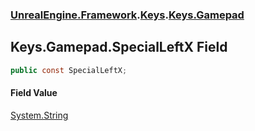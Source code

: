### [UnrealEngine.Framework](./UnrealEngine-Framework.md 'UnrealEngine.Framework').[Keys](./UnrealEngine-Framework-Keys.md 'UnrealEngine.Framework.Keys').[Keys.Gamepad](./UnrealEngine-Framework-Keys-Gamepad.md 'UnrealEngine.Framework.Keys.Gamepad')
## Keys.Gamepad.SpecialLeftX Field
  
```csharp
public const SpecialLeftX;
```
#### Field Value
[System.String](https://docs.microsoft.com/en-us/dotnet/api/System.String 'System.String')  
